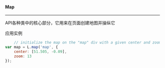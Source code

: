 #### Map
***
API各种类中的核心部分，它用来在页面创建地图并操纵它      

应用实例
```javascript
	// initialize the map on the "map" div with a given center and zoom
var map = L.map('map', {
    center: [51.505, -0.09],
    zoom: 13
});
```
